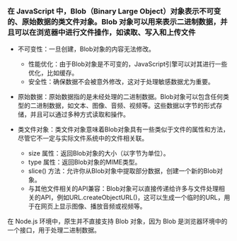 ### 在 JavaScript 中，Blob（Binary Large Object）对象表示不可变的、原始数据的类文件对象。Blob 对象可以用来表示二进制数据，并且可以在浏览器中进行文件操作，如读取、写入和上传文件

  - 不可变性：一旦创建，Blob对象的内容无法修改。
    - 性能优化：由于Blob对象是不可变的，JavaScript引擎可以对其进行一些优化，比如缓存。
    - 安全性：确保数据不会被意外修改，这对于处理敏感数据尤为重要。

  - 原始数据：原始数据指的是未经处理的二进制数据。Blob对象可以包含任何类型的二进制数据，如文本、图像、音频、视频等。这些数据以字节的形式存储，并且可以通过多种方式读取和操作。

  - 类文件对象：类文件对象意味着Blob对象具有一些类似于文件的属性和方法，尽管它不一定与实际文件系统中的文件相关联。
    - size 属性：返回Blob对象的大小（以字节为单位）。
    - type 属性：返回Blob对象的MIME类型。
    - slice() 方法：允许你从Blob对象中提取部分数据，创建一个新的Blob对象。
    - 与其他文件相关的API兼容：Blob对象可以直接传递给许多与文件处理相关的API，例如URL.createObjectURL()，这可以生成一个临时的URL，用于在网页上显示图像、播放音频或视频等。


在 Node.js 环境中，原生并不直接支持 Blob 对象，因为 Blob 是浏览器环境中的一个接口，用于处理二进制数据。
